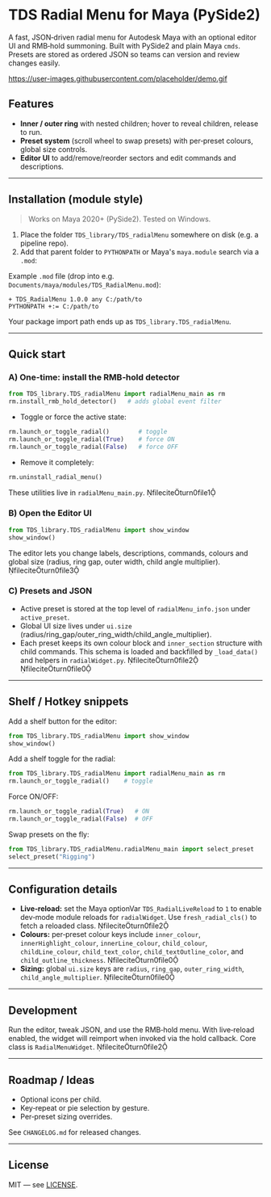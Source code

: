 # TDS Radial Menu for Maya (PySide2)

A fast, JSON‑driven radial menu for Autodesk Maya with an optional editor UI and RMB‑hold summoning. Built with PySide2 and plain Maya `cmds`. Presets are stored as ordered JSON so teams can version and review changes easily.

https://user-images.githubusercontent.com/placeholder/demo.gif  <!-- Replace with your GIF/MP4 -->

## Features
- **Inner / outer ring** with nested children; hover to reveal children, release to run.
- **Preset system** (scroll wheel to swap presets) with per‑preset colours, global size controls.
- **Editor UI** to add/remove/reorder sectors and edit commands and descriptions.

---

## Installation (module style)

> Works on Maya 2020+ (PySide2). Tested on Windows.

1) Place the folder `TDS_library/TDS_radialMenu` somewhere on disk (e.g. a pipeline repo).  
2) Add that parent folder to `PYTHONPATH` or Maya's `maya.module` search via a `.mod`:

Example `.mod` file (drop into e.g. `Documents/maya/modules/TDS_RadialMenu.mod`):

```
+ TDS_RadialMenu 1.0.0 any C:/path/to
PYTHONPATH +:= C:/path/to
```

Your package import path ends up as `TDS_library.TDS_radialMenu`.

---

## Quick start

### A) One‑time: install the RMB‑hold detector

```python
from TDS_library.TDS_radialMenu import radialMenu_main as rm
rm.install_rmb_hold_detector()   # adds global event filter
```

- Toggle or force the active state:
```python
rm.launch_or_toggle_radial()        # toggle
rm.launch_or_toggle_radial(True)    # force ON
rm.launch_or_toggle_radial(False)   # force OFF
```
- Remove it completely:
```python
rm.uninstall_radial_menu()
```
These utilities live in `radialMenu_main.py`. fileciteturn0file1

### B) Open the Editor UI

```python
from TDS_library.TDS_radialMenu import show_window
show_window()
```
The editor lets you change labels, descriptions, commands, colours and global size (radius, ring gap, outer width, child angle multiplier). fileciteturn0file3

### C) Presets and JSON

- Active preset is stored at the top level of `radialMenu_info.json` under `active_preset`.
- Global UI size lives under `ui.size` (radius/ring_gap/outer_ring_width/child_angle_multiplier).
- Each preset keeps its own colour block and `inner_section` structure with child commands.
This schema is loaded and backfilled by `_load_data()` and helpers in `radialWidget.py`. fileciteturn0file2 fileciteturn0file0

---

## Shelf / Hotkey snippets

Add a shelf button for the editor:
```python
from TDS_library.TDS_radialMenu import show_window
show_window()
```

Add a shelf toggle for the radial:
```python
from TDS_library.TDS_radialMenu import radialMenu_main as rm
rm.launch_or_toggle_radial()    # toggle
```

Force ON/OFF:
```python
rm.launch_or_toggle_radial(True)   # ON
rm.launch_or_toggle_radial(False)  # OFF
```

Swap presets on the fly:
```python
from TDS_library.TDS_radialMenu.radialMenu_main import select_preset
select_preset("Rigging")
```

---

## Configuration details

- **Live‑reload:** set the Maya optionVar `TDS_RadialLiveReload` to `1` to enable dev‑mode module reloads for `radialWidget`. Use `fresh_radial_cls()` to fetch a reloaded class. fileciteturn0file2
- **Colours:** per‑preset colour keys include `inner_colour`, `innerHighlight_colour`, `innerLine_colour`, `child_colour`, `childLine_colour`, `child_text_color`, `child_textOutline_color`, and `child_outline_thickness`. fileciteturn0file0
- **Sizing:** global `ui.size` keys are `radius`, `ring_gap`, `outer_ring_width`, `child_angle_multiplier`. fileciteturn0file0

---

## Development

Run the editor, tweak JSON, and use the RMB‑hold menu. With live‑reload enabled, the widget will reimport when invoked via the hold callback. Core class is `RadialMenuWidget`. fileciteturn0file2

---

## Roadmap / Ideas
- Optional icons per child.
- Key‑repeat or pie selection by gesture.
- Per‑preset sizing overrides.

See `CHANGELOG.md` for released changes.

---

## License
MIT — see [LICENSE](LICENSE).
